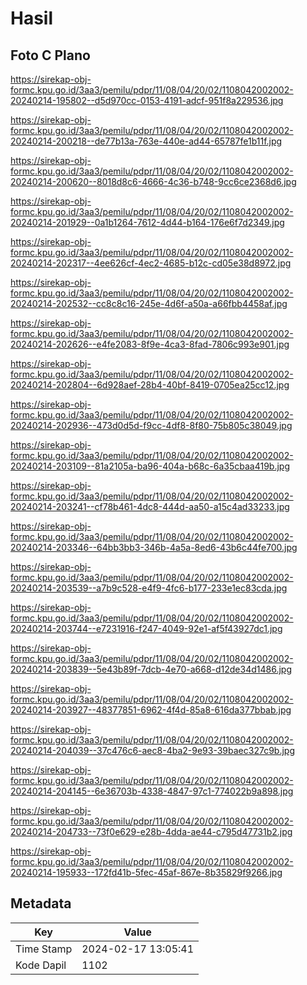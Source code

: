 # Hasil

## Foto C Plano

https://sirekap-obj-formc.kpu.go.id/3aa3/pemilu/pdpr/11/08/04/20/02/1108042002002-20240214-195802--d5d970cc-0153-4191-adcf-951f8a229536.jpg

https://sirekap-obj-formc.kpu.go.id/3aa3/pemilu/pdpr/11/08/04/20/02/1108042002002-20240214-200218--de77b13a-763e-440e-ad44-65787fe1b11f.jpg

https://sirekap-obj-formc.kpu.go.id/3aa3/pemilu/pdpr/11/08/04/20/02/1108042002002-20240214-200620--8018d8c6-4666-4c36-b748-9cc6ce2368d6.jpg

https://sirekap-obj-formc.kpu.go.id/3aa3/pemilu/pdpr/11/08/04/20/02/1108042002002-20240214-201929--0a1b1264-7612-4d44-b164-176e6f7d2349.jpg

https://sirekap-obj-formc.kpu.go.id/3aa3/pemilu/pdpr/11/08/04/20/02/1108042002002-20240214-202317--4ee626cf-4ec2-4685-b12c-cd05e38d8972.jpg

https://sirekap-obj-formc.kpu.go.id/3aa3/pemilu/pdpr/11/08/04/20/02/1108042002002-20240214-202532--cc8c8c16-245e-4d6f-a50a-a66fbb4458af.jpg

https://sirekap-obj-formc.kpu.go.id/3aa3/pemilu/pdpr/11/08/04/20/02/1108042002002-20240214-202626--e4fe2083-8f9e-4ca3-8fad-7806c993e901.jpg

https://sirekap-obj-formc.kpu.go.id/3aa3/pemilu/pdpr/11/08/04/20/02/1108042002002-20240214-202804--6d928aef-28b4-40bf-8419-0705ea25cc12.jpg

https://sirekap-obj-formc.kpu.go.id/3aa3/pemilu/pdpr/11/08/04/20/02/1108042002002-20240214-202936--473d0d5d-f9cc-4df8-8f80-75b805c38049.jpg

https://sirekap-obj-formc.kpu.go.id/3aa3/pemilu/pdpr/11/08/04/20/02/1108042002002-20240214-203109--81a2105a-ba96-404a-b68c-6a35cbaa419b.jpg

https://sirekap-obj-formc.kpu.go.id/3aa3/pemilu/pdpr/11/08/04/20/02/1108042002002-20240214-203241--cf78b461-4dc8-444d-aa50-a15c4ad33233.jpg

https://sirekap-obj-formc.kpu.go.id/3aa3/pemilu/pdpr/11/08/04/20/02/1108042002002-20240214-203346--64bb3bb3-346b-4a5a-8ed6-43b6c44fe700.jpg

https://sirekap-obj-formc.kpu.go.id/3aa3/pemilu/pdpr/11/08/04/20/02/1108042002002-20240214-203539--a7b9c528-e4f9-4fc6-b177-233e1ec83cda.jpg

https://sirekap-obj-formc.kpu.go.id/3aa3/pemilu/pdpr/11/08/04/20/02/1108042002002-20240214-203744--e7231916-f247-4049-92e1-af5f43927dc1.jpg

https://sirekap-obj-formc.kpu.go.id/3aa3/pemilu/pdpr/11/08/04/20/02/1108042002002-20240214-203839--5e43b89f-7dcb-4e70-a668-d12de34d1486.jpg

https://sirekap-obj-formc.kpu.go.id/3aa3/pemilu/pdpr/11/08/04/20/02/1108042002002-20240214-203927--48377851-6962-4f4d-85a8-616da377bbab.jpg

https://sirekap-obj-formc.kpu.go.id/3aa3/pemilu/pdpr/11/08/04/20/02/1108042002002-20240214-204039--37c476c6-aec8-4ba2-9e93-39baec327c9b.jpg

https://sirekap-obj-formc.kpu.go.id/3aa3/pemilu/pdpr/11/08/04/20/02/1108042002002-20240214-204145--6e36703b-4338-4847-97c1-774022b9a898.jpg

https://sirekap-obj-formc.kpu.go.id/3aa3/pemilu/pdpr/11/08/04/20/02/1108042002002-20240214-204733--73f0e629-e28b-4dda-ae44-c795d47731b2.jpg

https://sirekap-obj-formc.kpu.go.id/3aa3/pemilu/pdpr/11/08/04/20/02/1108042002002-20240214-195933--172fd41b-5fec-45af-867e-8b35829f9266.jpg


## Metadata

| Key        | Value               |
| ---------- | ------------------- |
| Time Stamp | 2024-02-17 13:05:41 |
| Kode Dapil | 1102                |



